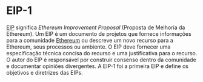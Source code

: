 # EIP-1

[EIP](Proposta%20de%20Melhoria%20da%20Ethereum.md) significa _Ethereum Improvement Proposal_ (Proposta de Melhoria da Ethereum). Um EIP é um documento de projetos que fornece informações para a comunidade [Ethereum](Ethereum.md) ou descreve um novo recurso para a Ethereum, seus processos ou ambiente. O EIP deve fornecer uma especificação técnica concisa do recurso e uma justificativa para o recurso. O autor do EIP é responsável por construir consenso dentro da comunidade e documentar opiniões divergentes. A EIP-1 foi a primeira EIP e define os objetivos e diretrizes das EIPs.
